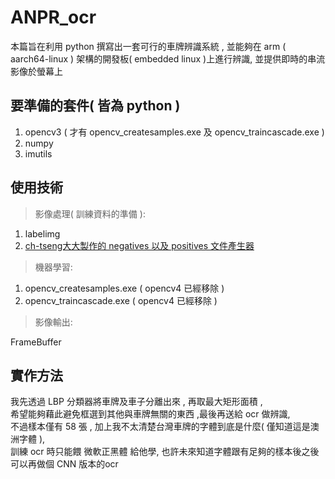 # ANPR_ocr

本篇旨在利用 python 撰寫出一套可行的車牌辨識系統 , 並能夠在 arm ( aarch64-linux ) 架構的開發板( embedded linux )上進行辨識,
並提供即時的串流影像於螢幕上<br/>

## 要準備的套件( 皆為 python )
  1. opencv3 ( 才有 opencv_createsamples.exe 及 opencv_traincascade.exe )
  2. numpy
  3. imutils

## 使用技術

> 影像處理( 訓練資料的準備 ):

   1. labelimg<br/>
   2. [ch-tseng大大製作的 negatives 以及 positives 文件產生器](https://github.com/ch-tseng/cascade_opencv_train)<br/>
    
> 機器學習:

   1. opencv_createsamples.exe ( opencv4 已經移除 )<br/>
   2. opencv_traincascade.exe  ( opencv4 已經移除 )<br/>

> 影像輸出:

   FrameBuffer<br/>
   
## 實作方法

我先透過 LBP 分類器將車牌及車子分離出來 , 再取最大矩形面積 , <br/>
希望能夠藉此避免框選到其他與車牌無關的東西 ,最後再送給 ocr 做辨識,<br/>
不過樣本僅有 58 張 , 加上我不太清楚台灣車牌的字體到底是什麼( 僅知道這是澳洲字體 ),<br/>
訓練 ocr 時只能餵 微軟正黑體 給他學, 也許未來知道字體跟有足夠的樣本後之後可以再做個 CNN 版本的ocr

